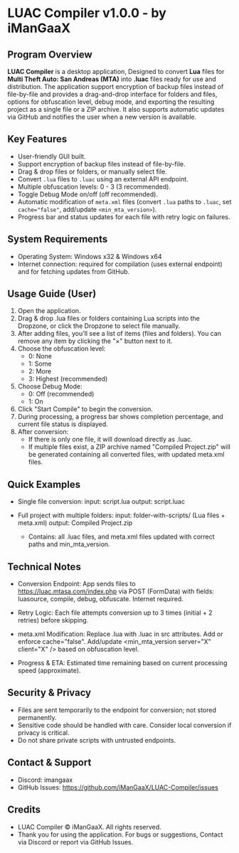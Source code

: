 # LUAC Compiler v1.0.0 - by iManGaaX

## Program Overview
**LUAC Compiler** is a desktop application, Designed to convert **Lua** files for **Multi Theft Auto: San Andreas (MTA)** into **.luac** files ready for use and distribution. The application support encryption of backup files instead of file-by-file and provides a drag-and-drop interface for folders and files, options for obfuscation level, debug mode, and exporting the resulting project as a single file or a ZIP archive. It also supports automatic updates via GitHub and notifies the user when a new version is available.

## Key Features
- User-friendly GUI built.
- Support encryption of backup files instead of file-by-file.
- Drag & drop files or folders, or manually select file.
- Convert `.lua` files to `.luac` using an external API endpoint.
- Multiple obfuscation levels: 0 - 3 (3 recommended).
- Toggle Debug Mode on/off (off recommended).
- Automatic modification of `meta.xml` files (convert `.lua` paths to `.luac`, set `cache="false"`, add/update `<min_mta_version>`).
- Progress bar and status updates for each file with retry logic on failures.

## System Requirements
- Operating System: Windows x32 & Windows x64
- Internet connection: required for compilation (uses external endpoint) and for fetching updates from GitHub.

## Usage Guide (User)
1) Open the application.
2) Drag & drop .lua files or folders containing Lua scripts into the Dropzone,
   or click the Dropzone to select file manually.
3) After adding files, you'll see a list of items (files and folders). You can remove
   any item by clicking the "×" button next to it.
4) Choose the obfuscation level:
   - 0: None
   - 1: Some
   - 2: More
   - 3: Highest (recommended)
5) Choose Debug Mode:
   - 0: Off (recommended)
   - 1: On
6) Click "Start Compile" to begin the conversion.
7) During processing, a progress bar shows completion percentage, and current file status is displayed.
8) After conversion:
   - If there is only one file, it will download directly as .luac.
   - If multiple files exist, a ZIP archive named "Compiled Project.zip" will be generated
     containing all converted files, with updated meta.xml files.

## Quick Examples
- Single file conversion:
  input: script.lua
  output: script.luac

- Full project with multiple folders:
  input: folder-with-scripts/ (Lua files + meta.xml)
  output: Compiled Project.zip
    - Contains: all .luac files, and meta.xml files updated with correct paths and min_mta_version.

## Technical Notes
- Conversion Endpoint: App sends files to https://luac.mtasa.com/index.php via POST (FormData) with fields: luasource, compile, debug, obfuscate. Internet required.
- Retry Logic: Each file attempts conversion up to 3 times (initial + 2 retries) before skipping.

- meta.xml Modification:
Replace .lua with .luac in src attributes.
Add or enforce cache="false".
Add/update <min_mta_version server="X" client="X" /> based on obfuscation level.

- Progress & ETA: Estimated time remaining based on current processing speed (approximate).

## Security & Privacy
- Files are sent temporarily to the endpoint for conversion; not stored permanently.
- Sensitive code should be handled with care. Consider local conversion if privacy is critical.
- Do not share private scripts with untrusted endpoints.

## Contact & Support
- Discord: imangaax
- GitHub Issues: https://github.com/iManGaaX/LUAC-Compiler/issues

## Credits
- LUAC Compiler © iManGaaX. All rights reserved.
- Thank you for using the application. For bugs or suggestions, Contact via Discord or report via GitHub Issues.
